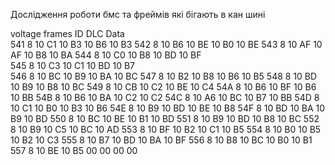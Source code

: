 Дослідження роботи бмс та фреймів які бігають в кан шині 

voltage frames
ID       DLC Data                     
541      8   10 C1 10 B3 10 B6 10 B3
542      8   10 B6 10 BE 10 B0 10 BE
543      8   10 AF 10 AF 10 B8 10 BA
544      8   10 C0 10 B8 10 BD 10 BF     
545      8   10 C3 10 C1 10 BD 10 B7     
546      8   10 BC 10 B9 10 BA 10 BC
547      8   10 B2 10 B8 10 B6 10 B5
548      8   10 BD 10 B9 10 B8 10 BC
549      8   10 CB 10 C2 10 BE 10 C4
54A      8   10 B6 10 BF 10 B6 10 BB
54B      8   10 B6 10 BA 10 C2 10 C2
54C      8   10 A6 10 BC 10 B7 10 BB
54D      8   10 C1 10 B0 10 B3 10 B6
54E      8   10 B9 10 BD 10 BE 10 B8
54F      8   10 BD 10 BA 10 B9 10 BD
550      8   10 BC 10 BE 10 B1 10 BD
551      8   10 B9 10 BD 10 B8 10 BC
552      8   10 B9 10 C5 10 BC 10 AD
553      8   10 BF 10 B2 10 C1 10 B5
554      8   10 B0 10 B5 10 B2 10 C3
555      8   10 B7 10 BD 10 BA 10 BF
556      8   10 B8 10 BC 10 B0 10 B1
557      8   10 BE 10 B5 00 00 00 00

